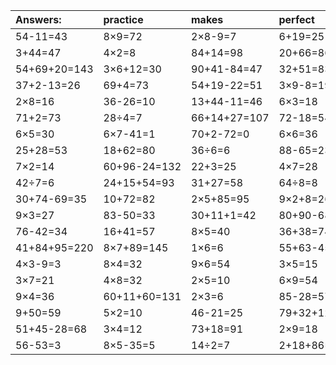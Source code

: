 | Answers: | practice | makes | perfect | ! |
| :--- | :--- | :--- | :--- | :--- |
| 54-11=43 | 8×9=72 | 2×8-9=7 | 6+19=25 | 72÷8=9 | 
| 3+44=47 | 4×2=8 | 84+14=98 | 20+66=86 | 4×6=24 | 
| 54+69+20=143 | 3×6+12=30 | 90+41-84=47 | 32+51=83 | 6×8=48 | 
| 37+2-13=26 | 69+4=73 | 54+19-22=51 | 3×9-8=19 | 7×7=49 | 
| 2×8=16 | 36-26=10 | 13+44-11=46 | 6×3=18 | 6×7=42 | 
| 71+2=73 | 28÷4=7 | 66+14+27=107 | 72-18=54 | 21÷3=7 | 
| 6×5=30 | 6×7-41=1 | 70+2-72=0 | 6×6=36 | 4×3=12 | 
| 25+28=53 | 18+62=80 | 36÷6=6 | 88-65=23 | 20÷5=4 | 
| 7×2=14 | 60+96-24=132 | 22+3=25 | 4×7=28 | 6×4=24 | 
| 42÷7=6 | 24+15+54=93 | 31+27=58 | 64÷8=8 | 24-21=3 | 
| 30+74-69=35 | 10+72=82 | 2×5+85=95 | 9×2+8=26 | 9×7=63 | 
| 9×3=27 | 83-50=33 | 30+11+1=42 | 80+90-68=102 | 32+23=55 | 
| 76-42=34 | 16+41=57 | 8×5=40 | 36+38=74 | 63÷7=9 | 
| 41+84+95=220 | 8×7+89=145 | 1×6=6 | 55+63-45=73 | 1×2=2 | 
| 4×3-9=3 | 8×4=32 | 9×6=54 | 3×5=15 | 96+15-88=23 | 
| 3×7=21 | 4×8=32 | 2×5=10 | 6×9=54 | 16+84+96=196 | 
| 9×4=36 | 60+11+60=131 | 2×3=6 | 85-28=57 | 9×2=18 | 
| 9+50=59 | 5×2=10 | 46-21=25 | 79+32+12=123 | 40+6=46 | 
| 51+45-28=68 | 3×4=12 | 73+18=91 | 2×9=18 | 38-32=6 | 
| 56-53=3 | 8×5-35=5 | 14÷2=7 | 2+18+86=106 | 59+25=84 | 
